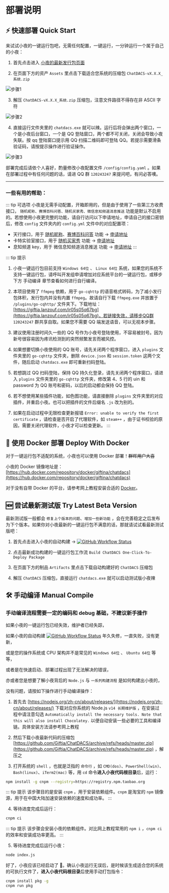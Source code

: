 # 部署说明

## ⚡️ 快速部署 Quick Start

来试试小夜的一键运行包吧，无需任何配置，一键运行，一分钟运行一个属于自己的小夜：

1. 首先点击进入 [小夜的最新发行包页面](https://github.com/Giftia/ChatDACS/releases/latest)

2. 在页面下方的资产 `Assets` 里点击下载适合您系统的压缩包 `ChatDACS-vX.X.X_系统.zip`

<img :src="$withBase('/static/run-step1.jpg')" alt="步骤1">

3. 解压 `ChatDACS-vX.X.X_系统.zip` 压缩包，注意文件路径不得存在非 ASCII 字符

<img :src="$withBase('/static/run-step2.jpg')" alt="步骤2">

4. 直接运行文件夹里的 `chatdacs.exe` 就可以辣。运行后将会弹出两个窗口，一个是小夜后台窗口，一个是 QQ 登陆窗口，两个都不可关闭，关闭会导致小夜失联。按 qq 登陆窗口提示用 QQ 扫描二维码即可登陆 QQ。若提示需要滑条验证码，请按提示操作进行验证操作。

<img :src="$withBase('/static/run-step3.jpg')" alt="步骤3">

部署完成后请依个人喜好，酌量修改小夜配置文件 `/config/config.yaml` 。如果在部署过程中有任何问题的话，请进 QQ 群 `120243247` 来提问吧，有问必答噢。

---

### 一些有用的帮助：

::: tip 可选项
小夜是无需手动配置，开箱即用的，但是由于使用了一些第三方收费接口， `随机昵称、赛博百科问答、随机买家秀、微信息知频道消息推送` 功能是默认不启用的。若想使用小夜更完整的功能，请自行访问以下申请地址，申请自己的接口密钥后，修改 `config` 文件夹内的 `config.yml` 文件中的对应配置项：
  - 天行接口，用于 [随机昵称](https://www.tianapi.com/apiview/36)、[赛博百科问答](https://www.tianapi.com/apiview/31) 功能 → [申请地址](https://www.tianapi.com/)
  - 卡特实验室接口，用于 [随机买家秀](https://api.sumt.cn/docs-rand.tbimg.html) 功能 → [申请地址](https://api.sumt.cn/)
  - 息知频道 key，用于 微信息知频道消息推送 功能 → [申请地址](https://xz.qqoq.net/)
:::

::: tip 提示
1. 小夜一键运行包目前支持 `Windows 64位` 、 `Linux 64位` 系统，如果您的系统不支持一键运行包，请呼叫开发组申请增加对应系统平台的一键运行包，或移步下方 手动编译 章节查看如何进行自行编译。

2. 本项目使用了 `ffmpeg` 依赖，用于 `go-cqhttp` 的语音格式转码，为了减小发行包体积，发行包内并没有内置 `ffmpeg`。故请自行下载 `ffmpeg.exe` 并放置于 `/plugins/go-cqhttp/` 文件夹下。下载地址：[https://giftia.lanzouf.com/ir05s05q67bg](https://giftia.lanzouf.com/ir05s05q67bg)，若链接失效，请移步QQ群 `120243247` 群共享自取。如果您不需要 QQ 端发送语音，可以无视本步骤。

3. 建议使用注册时间久一些的 QQ 号作为小夜号登陆使用，不容易被封号。因为新号很容易因为疼讯检测到的突然频繁发言而被风控。

4. 如果想要切换小夜使用的 QQ 账号，请先关闭两个程序窗口，进入 `plugins` 文件夹里的 `go-cqhttp` 文件夹，删除 `device.json` 和 `session.token` 这两个文件，随后启动 `chatdacs.exe` 即可重新扫码登陆。

5. 若想跳过 QQ 扫码登陆，保持 QQ 持久化登录，请先关闭两个程序窗口，请进入 `plugins` 文件夹里的 `go-cqhttp` 文件夹，修改第 4、5 行的 uin 和 password 为 QQ 账号和密码，以后的启动都会保持 QQ 登陆。

6. 若不想使用某些插件功能，如色图功能，请直接删除 `plugins` 文件夹里的对应插件，并重启小夜。也可以把插件的文件后缀名 `.js` 改为别的。

7. 如果在启动过程中无限检查更新报错 `Error: unable to verify the first certificate` ，请检查是否开启了代理软件，如 `steam++` ，由于证书校验的原因，需要关闭代理软件，小夜才可以检查更新。
:::

## 🐋 使用 Docker 部署 Deploy With Docker

对于一键运行包不适配的系统，小夜也可以使用 Docker 部署！~~群晖用户大喜~~

小夜的 Docker 镜像地址是：[https://hub.docker.com/repository/docker/giftina/chatdacs](https://hub.docker.com/repository/docker/giftina/chatdacs)

对于没有自带 Docker 的平台，请参考网上教程安装合适的 [Docker](https://docs.docker.com/get-docker/)。

## 🆕 尝试最新测试版 Try Latest Beta Version

最新测试版一般都会 `修复上个版本的问题`、`增加一些新功能` ，会在完善稳定之后发布为下个版本。如果你对小夜最新的一键运行包不满意的话，那就请试试看最新测试版吧：

1. 首先点击进入小夜的自动构建 → <a href="https://github.com/Giftia/ChatDACS/actions/workflows/build.yml" target="_blank"><img alt="GitHub Workflow Status" src="https://img.shields.io/github/workflow/status/Giftia/ChatDACS/Build%20ChatDACS%20One-Click-To-Deploy%20Package%20(ChatDACS%E4%B8%80%E9%94%AE%E8%BF%90%E8%A1%8C%E5%8C%85%E6%9E%84%E5%BB%BA)?label=%E8%87%AA%E5%8A%A8%E6%9E%84%E5%BB%BA&logo=node.js&style=for-the-badge" alt="Workflow" /></a>

2. 点击最新成功构建的一键运行包工作流 `Build ChatDACS One-Click-To-Deploy Package`

3. 在页面下方的制品 `Artifacts` 里点击下载自动构建好的 `ChatDACS` 压缩包

4. 解压 `ChatDACS` 压缩包，直接运行 `chatdacs.exe` 就可以启动测试版小夜辣

## 🛠 手动编译 Manual Compile

### 手动编译流程需要一定的编码和 debug 基础，不建议新手操作

如果小夜的一键运行包已经失效，维护者已经失踪，

如果小夜的自动构建 <a href="https://github.com/Giftia/ChatDACS/actions/workflows/build.yml" target="_blank"><img alt="GitHub Workflow Status" src="https://img.shields.io/github/workflow/status/Giftia/ChatDACS/Build%20ChatDACS%20One-Click-To-Deploy%20Package%20(ChatDACS%E4%B8%80%E9%94%AE%E8%BF%90%E8%A1%8C%E5%8C%85%E6%9E%84%E5%BB%BA)?label=%E8%87%AA%E5%8A%A8%E6%9E%84%E5%BB%BA&logo=node.js&style=for-the-badge" alt="Workflow" /></a> 年久失修，一直失败，没有更新，

或是您的操作系统或 CPU 架构并不是常见的 `Windows 64位` 、 `Ubuntu 64位` 等等，

或者是在快速启动、部署过程出现了无法解决的错误，

亦或者您是想要了解小夜背后的 `Node.js` 与 `一系列构建流程` 是如何构建出小夜的，

没有问题，请按如下操作进行手动编译操作：

1. 首先去 [https://nodejs.org/zh-cn/about/releases/](https://nodejs.org/zh-cn/about/releases/) 下载对应你系统的 Node.js `v14 长期维护版` ，在安装过程中请注意勾选 `Automatically install the necessary tools. Note that this will also install Chocolatey.` 以便自动安装一些必要的工具和编译链。具体安装方法请参考网上教程

2. 然后下载小夜最新代码的压缩包 [https://github.com/Giftia/ChatDACS/archive/refs/heads/master.zip](https://github.com/Giftia/ChatDACS/archive/refs/heads/master.zip) ，解压之

3. 打开系统的 `shell` ，也就是泛指的 `命令行` ，如 `CMD(dos)`、`PowerShell(win)`、`Bash(linux)`、`iTerm2(mac)` 等，用 `cd` 命令**进入小夜代码根目录**后，运行：

```bash
npm install -g cnpm --registry=https://registry.npm.taobao.org
```

::: tip 提示
该步骤目的是安装 `cnpm` ，用于安装依赖组件。`cnpm` 是淘宝的 `npm` 镜像源，用于在中国大陆加速安装依赖的速度和成功率。
:::

4. 等待进度完成后运行：

```bash
cnpm ci
```

::: tip 提示
该步骤会安装小夜的依赖组件。对比网上教程常用的 `npm i` ，`cnpm ci` 的效率和安装成功率更高。
:::

5. 等待进度完成后运行小夜：

```bash
node index.js
```

好了，小夜应该已经启动了 🎉。确认小夜运行无误后，是时候该生成适合您的系统的可执行文件了，**进入小夜代码根目录**后使用手动打包指令：

```bash
cnpm install pkg -g
cnpm run pkg
```
